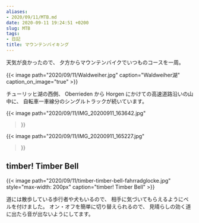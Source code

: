 ```yaml
---
aliases:
- 2020/09/11/MTB.md
date: 2020-09-11 19:24:51 +0200
slug: MTB
tags:
- 日記
title: マウンテンバイキング
---
```

天気が良かったので、
夕方からマウンテンバイクでいつものコースを一周。

{{< image
  path="2020/09/11/Waldweiher.jpg"
  caption="Waldweiher湖"
  caption_on_image="true" >}}

チューリッヒ湖の西側、
Oberrieden から Horgen にかけての高速道路沿いの山中に、
自転車一車線分のシングルトラックが続いています。

{{< image
  path="2020/09/11/IMG_20200911_163642.jpg"
>}}

{{< image
  path="2020/09/11/IMG_20200911_165227.jpg"
>}}


## timber! Timber Bell

{{< image
    path="2020/09/11/timber-timber-bell-fahrradglocke.jpg"
    style="max-width: 200px"
    caption="timber! Timber Bell" >}}

道には散歩している歩行者や犬もいるので、
相手に気づいてもらえるようにベルを付けました。
オン・オフを簡単に切り替えられるので、
見晴らしの効く道に出たら音が出ないようにしてます。
